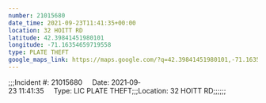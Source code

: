 ```yaml
---
number: 21015680
date_time: 2021-09-23T11:41:35+00:00
location: 32 HOITT RD
latitude: 42.39841451980101
longitude: -71.16354659719558
type: PLATE THEFT
google_maps_link: https://maps.google.com/?q=42.39841451980101,-71.16354659719558
---
```


;;;Incident #: 21015680     Date: 2021‐09‐23 11:41:35     Type: LIC PLATE THEFT;;;Location: 32 HOITT RD;;;;;;

